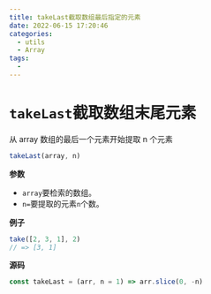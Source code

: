 ```yaml
---
title: takeLast截取数组最后指定的元素
date: 2022-06-15 17:20:46
categories: 
  - utils
  - Array
tags: 
  - 
---
```

# `takeLast`截取数组末尾元素

从 array 数组的最后一个元素开始提取 n 个元素

```js
takeLast(array, n)
```

**参数**

-   `array`要检索的数组。
-   `n=`要提取的元素`n`个数。

**例子**

```js
take([2, 3, 1], 2)
// => [3, 1]
```

**源码**

```js
const takeLast = (arr, n = 1) => arr.slice(0, -n)
```
